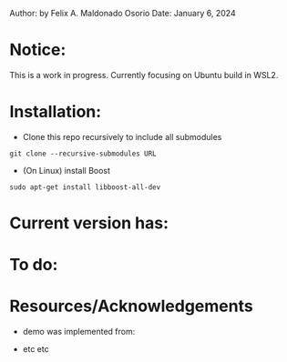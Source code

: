 

Author: by Felix A. Maldonado Osorio
Date: January 6, 2024

# Notice:

This is a work in progress. Currently focusing on Ubuntu build in WSL2. 

# Installation:

- Clone this repo recursively to include all submodules 

``` git clone --recursive-submodules URL ```

- (On Linux) install Boost 

``` sudo apt-get install libboost-all-dev ```

# Current version has: 

# To do: 

# Resources/Acknowledgements

- demo was implemented from:

- etc etc